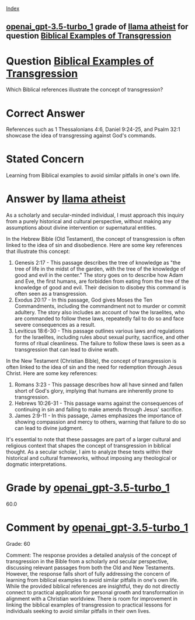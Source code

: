 
[Index](../../../../index.md)
## [openai_gpt-3.5-turbo_1](../../../grading_models/openai_gpt-3.5-turbo_1.md) grade of [llama atheist](../../../answering_models/llama_atheist.md) for question [Biblical Examples of Transgression](../../../questions/Biblical_Examples_of_Transgression.md)

# Question [Biblical Examples of Transgression](../../../questions/Biblical_Examples_of_Transgression.md)
Which Biblical references illustrate the concept of transgression?

# Correct Answer
References such as 1 Thessalonians 4:6, Daniel 9:24-25, and Psalm 32:1 showcase the idea of transgressing against God's commands.

# Stated Concern
Learning from Biblical examples to avoid similar pitfalls in one's own life.

# Answer by [llama atheist](../../../answering_models/llama_atheist.md)
As a scholarly and secular-minded individual, I must approach this inquiry from a purely historical and cultural perspective, without making any assumptions about divine intervention or supernatural entities.

In the Hebrew Bible (Old Testament), the concept of transgression is often linked to the idea of sin and disobedience. Here are some key references that illustrate this concept:

1. Genesis 2:17 - This passage describes the tree of knowledge as "the tree of life in the midst of the garden, with the tree of the knowledge of good and evil in the center." The story goes on to describe how Adam and Eve, the first humans, are forbidden from eating from the tree of the knowledge of good and evil. Their decision to disobey this command is often seen as a transgression.
2. Exodus 20:17 - In this passage, God gives Moses the Ten Commandments, including the commandment not to murder or commit adultery. The story also includes an account of how the Israelites, who are commanded to follow these laws, repeatedly fail to do so and face severe consequences as a result.
3. Leviticus 18:6-30 - This passage outlines various laws and regulations for the Israelites, including rules about sexual purity, sacrifice, and other forms of ritual cleanliness. The failure to follow these laws is seen as a transgression that can lead to divine wrath.

In the New Testament (Christian Bible), the concept of transgression is often linked to the idea of sin and the need for redemption through Jesus Christ. Here are some key references:

1. Romans 3:23 - This passage describes how all have sinned and fallen short of God's glory, implying that humans are inherently prone to transgression.
2. Hebrews 10:26-31 - This passage warns against the consequences of continuing in sin and failing to make amends through Jesus' sacrifice.
3. James 2:9-11 - In this passage, James emphasizes the importance of showing compassion and mercy to others, warning that failure to do so can lead to divine judgment.

It's essential to note that these passages are part of a larger cultural and religious context that shapes the concept of transgression in biblical thought. As a secular scholar, I aim to analyze these texts within their historical and cultural frameworks, without imposing any theological or dogmatic interpretations.

# Grade by [openai_gpt-3.5-turbo_1](../../../grading_models/openai_gpt-3.5-turbo_1.md)
60.0

# Comment by [openai_gpt-3.5-turbo_1](../../../grading_models/openai_gpt-3.5-turbo_1.md)
Grade: 60

Comment: The response provides a detailed analysis of the concept of transgression in the Bible from a scholarly and secular perspective, discussing relevant passages from both the Old and New Testaments. However, the response falls short of fully addressing the concern of learning from biblical examples to avoid similar pitfalls in one's own life. While the provided biblical references are insightful, they do not directly connect to practical application for personal growth and transformation in alignment with a Christian worldview. There is room for improvement in linking the biblical examples of transgression to practical lessons for individuals seeking to avoid similar pitfalls in their own lives.
